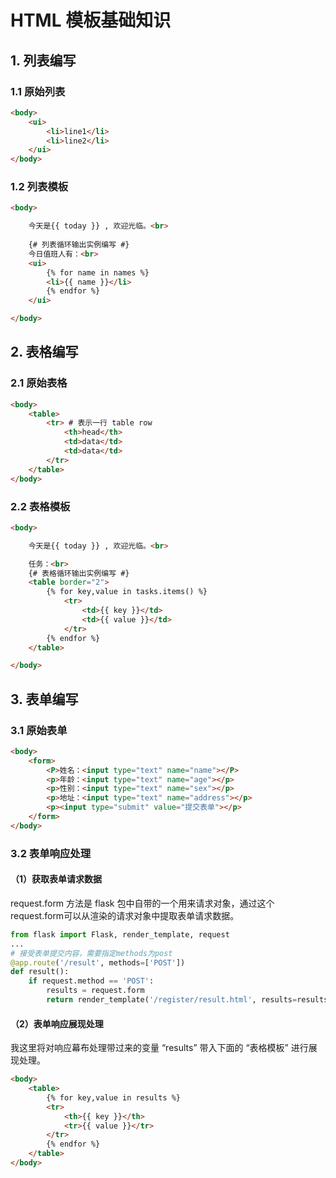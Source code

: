# HTML 模板基础知识

## 1. 列表编写

### 1.1 原始列表

```html
<body>
    <ui>
    	<li>line1</li>
        <li>line2</li>
    </ui>
</body>
```



### 1.2 列表模板

```html
<body>

    今天是{{ today }} , 欢迎光临。<br>
    
    {# 列表循环输出实例编写 #}
    今日值班人有：<br>
    <ui>
        {% for name in names %}
        <li>{{ name }}</li>
        {% endfor %}
    </ui>

</body>
```



## 2. 表格编写

### 2.1 原始表格

```html
<body>
    <table>
        <tr> # 表示一行 table row
            <th>head</th>
        	<td>data</td>
            <td>data</td>
        </tr>
    </table>
</body>
```



### 2.2 表格模板

```html
<body>

    今天是{{ today }} , 欢迎光临。<br>

    任务：<br>
    {# 表格循环输出实例编写 #}
    <table border="2">
        {% for key,value in tasks.items() %}
            <tr>
                <td>{{ key }}</td>
                <td>{{ value }}</td>
            </tr>
        {% endfor %}
    </table>

</body>
```



## 3. 表单编写

### 3.1 原始表单

```html
<body>
    <form>
        <P>姓名：<input type="text" name="name"></P>
        <p>年龄：<input type="text" name="age"></p>
        <p>性别：<input type="text" name="sex"></p>
        <p>地址：<input type="text" name="address"></p>
        <p><input type="submit" value="提交表单"></p>
    </form>
</body>
```

### 3.2 表单响应处理

#### （1）获取表单请求数据

request.form 方法是 flask 包中自带的一个用来请求对象，通过这个 request.form可以从渲染的请求对象中提取表单请求数据。

```python
from flask import Flask, render_template, request
...
# 接受表单提交内容，需要指定methods为post
@app.route('/result', methods=['POST'])
def result():
    if request.method == 'POST':
        results = request.form
        return render_template('/register/result.html', results=results)
```



#### （2）表单响应展现处理

我这里将对响应幕布处理带过来的变量 “results” 带入下面的 “表格模板” 进行展现处理。

```html
<body>
    <table>
        {% for key,value in results %}
        <tr>
        	<th>{{ key }}</th>
            <tr>{{ value }}</tr>
        </tr>
    	{% endfor %}
    </table>
</body>
```

